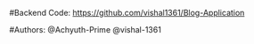 #Backend Code:
https://github.com/vishal1361/Blog-Application

#Authors:
@Achyuth-Prime
@vishal-1361
